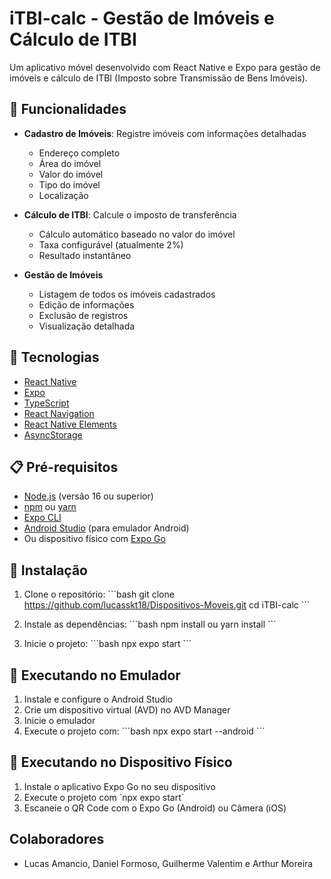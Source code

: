 # iTBI-calc - Gestão de Imóveis e Cálculo de ITBI

Um aplicativo móvel desenvolvido com React Native e Expo para gestão de imóveis e cálculo de ITBI (Imposto sobre Transmissão de Bens Imóveis).

## 📱 Funcionalidades

- **Cadastro de Imóveis**: Registre imóveis com informações detalhadas
  - Endereço completo
  - Área do imóvel
  - Valor do imóvel
  - Tipo do imóvel
  - Localização

- **Cálculo de ITBI**: Calcule o imposto de transferência
  - Cálculo automático baseado no valor do imóvel
  - Taxa configurável (atualmente 2%)
  - Resultado instantâneo

- **Gestão de Imóveis**
  - Listagem de todos os imóveis cadastrados
  - Edição de informações
  - Exclusão de registros
  - Visualização detalhada

## 🚀 Tecnologias

- [React Native](https://reactnative.dev/)
- [Expo](https://expo.dev/)
- [TypeScript](https://www.typescriptlang.org/)
- [React Navigation](https://reactnavigation.org/)
- [React Native Elements](https://reactnativeelements.com/)
- [AsyncStorage](https://react-native-async-storage.github.io/async-storage/)

## 📋 Pré-requisitos

- [Node.js](https://nodejs.org/) (versão 16 ou superior)
- [npm](https://www.npmjs.com/) ou [yarn](https://yarnpkg.com/)
- [Expo CLI](https://docs.expo.dev/workflow/expo-cli/)
- [Android Studio](https://developer.android.com/studio) (para emulador Android)
- Ou dispositivo físico com [Expo Go](https://expo.dev/client)

## 🔧 Instalação

1. Clone o repositório:
\`\`\`bash
git clone https://github.com/lucasskt18/Dispositivos-Moveis.git
cd iTBI-calc
\`\`\`

2. Instale as dependências:
\`\`\`bash
npm install
ou
yarn install
\`\`\`

4. Inicie o projeto:
\`\`\`bash
npx expo start
\`\`\`

## 📱 Executando no Emulador

1. Instale e configure o Android Studio
2. Crie um dispositivo virtual (AVD) no AVD Manager
3. Inicie o emulador
4. Execute o projeto com:
\`\`\`bash
npx expo start --android
\`\`\`

## 📱 Executando no Dispositivo Físico

1. Instale o aplicativo Expo Go no seu dispositivo
2. Execute o projeto com \`npx expo start\`
3. Escaneie o QR Code com o Expo Go (Android) ou Câmera (iOS)

## Colaboradores

- Lucas Amancio, Daniel Formoso, Guilherme Valentim e Arthur Moreira
